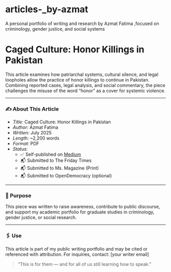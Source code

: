 # articles-_by-azmat
A personal portfolio of writing and research by Azmat Fatima ,focused on criminology, gender justice, and social systems
# Caged Culture: Honor Killings in Pakistan

This article examines how patriarchal systems, cultural silence, and legal loopholes allow the practice of honor killings to continue in Pakistan. Combining reported cases, legal analysis, and social commentary, the piece challenges the misuse of the word “honor” as a cover for systemic violence.

---

### ✍️ About This Article

- *Title:* Caged Culture: Honor Killings in Pakistan  
- *Author:* Azmat Fatima  
- *Written:* July 2025  
- *Length:* ~2,200 words  
- *Format:* PDF  
- *Status:*  
  - ✅ Self-published on [Medium](#)  
  - 📬 Submitted to The Friday Times  
  - 📬 Submitted to Ms. Magazine (Print)  
  - 📬 Submitted to OpenDemocracy (optional)

---

### 📌 Purpose

This piece was written to raise awareness, contribute to public discourse, and support my academic portfolio for graduate studies in criminology, gender justice, or social research.

---

### 🖇️ Use

This article is part of my public writing portfolio and may be cited or referenced with attribution. For inquiries, contact: [your writer email]

> “This is for them — and for all of us still learning how to speak.”
